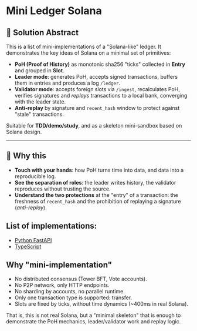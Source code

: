 # Mini Ledger Solana

## 📌 Solution Abstract
This is a list of mini-implementations of a "Solana-like" ledger.
It demonstrates the key ideas of Solana on a minimal set of primitives:

- **PoH (Proof of History)** as monotonic sha256 "ticks" collected in **Entry** and grouped in **Slot**.
- **Leader mode**: generates PoH, accepts signed transactions, buffers them in entries and produces a log `/ledger`.
- **Validator mode**: accepts foreign slots via `/ingest`, recalculates PoH, verifies signatures and *replays* transactions to a local bank, converging with the leader state.
- **Anti-replay** by signature and `recent_hash` window to protect against "stale" transactions.

Suitable for **TDD/demo/study**, and as a skeleton mini-sandbox based on Solana design.

---

## 🎯 Why this
- **Touch with your hands**: how PoH turns time into data, and data into a reproducible log.
- **See the separation of roles**: the leader writes history, the validator reproduces without trusting the source.
- **Understand the two protections** at the "entry" of a transaction: the freshness of `recent_hash` and the prohibition of replaying a signature (*anti-replay*).

## List of implementations:
- [Python FastAPI](https://github.com/rustkas/mini-ledger-solana-python)
- [TypeScript](https://github.com/rustkas/mini-ledger-solana-ts)

## Why "mini-implementation"

- No distributed consensus (Tower BFT, Vote accounts).
- No P2P network, only HTTP endpoints.
- No sharding by accounts, no parallel runtime.
- Only one transaction type is supported: transfer.
- Slots are fixed by ticks, without time dynamics (~400ms in real Solana).

That is, this is not real Solana, but a "minimal skeleton" that is enough to demonstrate the PoH mechanics, leader/validator work and replay logic.
